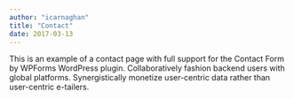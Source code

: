 ```yaml
---
author: "icarnaghan"
title: "Contact"
date: 2017-03-13
---
```


This is an example of a contact page with full support for the Contact Form by WPForms WordPress plugin. Collaboratively fashion backend users with global platforms. Synergistically monetize user-centric data rather than user-centric e-tailers.
